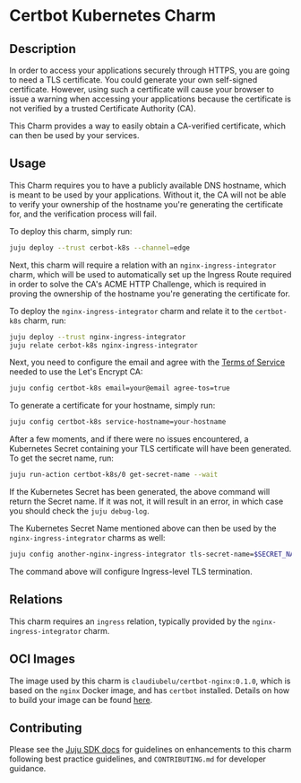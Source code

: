 # Certbot Kubernetes Charm

## Description

In order to access your applications securely through HTTPS, you are going to need a TLS certificate. You could generate your own self-signed certificate. However, using such a certificate will cause your browser to issue a warning when accessing your applications because the certificate is not verified by a trusted Certificate Authority (CA).

This Charm provides a way to easily obtain a CA-verified certificate, which can then be used by your services.

## Usage

This Charm requires you to have a publicly available DNS hostname, which is meant to be used by your applications. Without it, the CA will not be able to verify your ownership of the hostname you're generating the certificate for, and the verification process will fail.

To deploy this charm, simply run:

```bash
juju deploy --trust cerbot-k8s --channel=edge
```

Next, this charm will require a relation with an ``nginx-ingress-integrator`` charm, which will be used to automatically set up the Ingress Route required in order to solve the CA's ACME HTTP Challenge, which is required in proving the ownership of the hostname you're generating the certificate for.

To deploy the ``nginx-ingress-integrator`` charm and relate it to the ``certbot-k8s`` charm, run:

```bash
juju deploy --trust nginx-ingress-integrator
juju relate cerbot-k8s nginx-ingress-integrator
```

Next, you need to configure the email and agree with the [Terms of Service](https://letsencrypt.org/repository/) needed to use the Let's Encrypt CA:

```bash
juju config certbot-k8s email=your@email agree-tos=true
```

To generate a certificate for your hostname, simply run:

```bash
juju config certbot-k8s service-hostname=your-hostname
```

After a few moments, and if there were no issues encountered, a Kubernetes Secret containing your TLS certificate will have been generated. To get the secret name, run:

```bash
juju run-action certbot-k8s/0 get-secret-name --wait
```

If the Kubernetes Secret has been generated, the above command will return the Secret name. If it was not, it will result in an error, in which case you should check the ``juju debug-log``.

The Kubernetes Secret Name mentioned above can then be used by the ``nginx-ingress-integrator`` charms as well:

```bash
juju config another-nginx-ingress-integrator tls-secret-name=$SECRET_NAME
```

The command above will configure Ingress-level TLS termination.


## Relations

This charm requires an ``ingress`` relation, typically provided by the ``nginx-ingress-integrator`` charm.

## OCI Images

The image used by this charm is ``claudiubelu/certbot-nginx:0.1.0``, which is based on the ``nginx`` Docker image, and has ``certbot`` installed. Details on how to build your image can be found [here](docker/README.md).

## Contributing

Please see the [Juju SDK docs](https://juju.is/docs/sdk) for guidelines on enhancements to this charm following best practice guidelines, and `CONTRIBUTING.md` for developer guidance.
